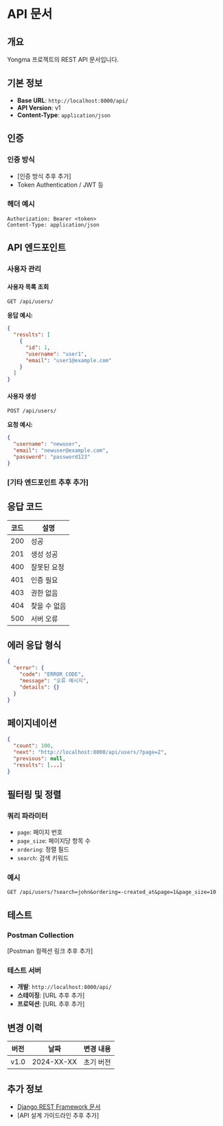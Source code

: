 # API 문서

## 개요

Yongma 프로젝트의 REST API 문서입니다.

## 기본 정보

- **Base URL**: `http://localhost:8000/api/`
- **API Version**: v1
- **Content-Type**: `application/json`

## 인증

### 인증 방식
- [인증 방식 추후 추가]
- Token Authentication / JWT 등

### 헤더 예시
```http
Authorization: Bearer <token>
Content-Type: application/json
```

## API 엔드포인트

### 사용자 관리

#### 사용자 목록 조회
```http
GET /api/users/
```

**응답 예시:**
```json
{
  "results": [
    {
      "id": 1,
      "username": "user1",
      "email": "user1@example.com"
    }
  ]
}
```

#### 사용자 생성
```http
POST /api/users/
```

**요청 예시:**
```json
{
  "username": "newuser",
  "email": "newuser@example.com",
  "password": "password123"
}
```

### [기타 엔드포인트 추후 추가]

## 응답 코드

| 코드 | 설명 |
|------|------|
| 200 | 성공 |
| 201 | 생성 성공 |
| 400 | 잘못된 요청 |
| 401 | 인증 필요 |
| 403 | 권한 없음 |
| 404 | 찾을 수 없음 |
| 500 | 서버 오류 |

## 에러 응답 형식

```json
{
  "error": {
    "code": "ERROR_CODE",
    "message": "오류 메시지",
    "details": {}
  }
}
```

## 페이지네이션

```json
{
  "count": 100,
  "next": "http://localhost:8000/api/users/?page=2",
  "previous": null,
  "results": [...]
}
```

## 필터링 및 정렬

### 쿼리 파라미터
- `page`: 페이지 번호
- `page_size`: 페이지당 항목 수
- `ordering`: 정렬 필드
- `search`: 검색 키워드

### 예시
```http
GET /api/users/?search=john&ordering=-created_at&page=1&page_size=10
```

## 테스트

### Postman Collection
[Postman 컬렉션 링크 추후 추가]

### 테스트 서버
- **개발**: `http://localhost:8000/api/`
- **스테이징**: [URL 추후 추가]
- **프로덕션**: [URL 추후 추가]

## 변경 이력

| 버전 | 날짜 | 변경 내용 |
|------|------|----------|
| v1.0 | 2024-XX-XX | 초기 버전 |

## 추가 정보

- [Django REST Framework 문서](https://www.django-rest-framework.org/)
- [API 설계 가이드라인 추후 추가]